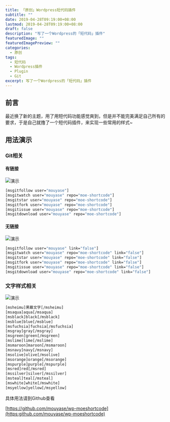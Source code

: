```yaml
---
title: 「原创」Wordpress短代码插件
subtitle: ""
date: 2019-04-28T09:19:00+08:00
lastmod: 2019-04-28T09:19:00+08:00
draft: false
description: "写了一个Wordpress的「短代码」插件"
featuredImage: ""
featuredImagePreview: ""
categories: 
  - 原创
tags: 
  - 短代码
  - Wordpress插件
  - Plugin
  - Git
excerpt: 写了一个Wordpress的「短代码」插件
---
```


<!--more-->

## 前言

最近换了新的主题，用了用短代码功能感觉爽到，但是并不能完美满足自己所有的要求，于是自己就撸了一个短代码插件，来实现一些常用的样式~

## 用法演示
### Git相关
#### 有链接
![演示](https://cdn.jsdelivr.net/gh/mouyase/Yojigen.Tech@master/static/assets/9/1.jpg)
```cmd
[msgitfollow user="mouyase"]
[msgitwatch user="mouyase" repo="moe-shortcode"]
[msgitstar user="mouyase" repo="moe-shortcode"]
[msgitfork user="mouyase" repo="moe-shortcode"]
[msgitissue user="mouyase" repo="moe-shortcode"]
[msgitdownload user="mouyase" repo="moe-shortcode"]
```
#### 无链接
![演示](https://cdn.jsdelivr.net/gh/mouyase/Yojigen.Tech@master/static/assets/9/2.jpg)

```cmd
[msgitfollow user="mouyase" link="false"]
[msgitwatch user="mouyase" repo="moe-shortcode" link="false"]
[msgitstar user="mouyase" repo="moe-shortcode" link="false"]
[msgitfork user="mouyase" repo="moe-shortcode" link="false"]
[msgitissue user="mouyase" repo="moe-shortcode" link="false"]
[msgitdownload user="mouyase" repo="moe-shortcode" link="false"]
```

### 文字样式相关
![演示](https://cdn.jsdelivr.net/gh/mouyase/Yojigen.Tech@master/static/assets/9/3.jpg)

```cmd
[msheimu]黑幕文字[/msheimu]
[msaqua]aqua[/msaqua]
[msblack]black[/msblack]
[msblue]blue[/msblue]
[msfuchsia]fuchsia[/msfuchsia]
[msgray]gray[/msgray]
[msgreen]green[/msgreen]
[mslime]lime[/mslime]
[msmaroon]maroon[/msmaroon]
[msnavy]navy[/msnavy]
[msolive]olive[/msolive]
[msorange]orange[/msorange]
[mspurple]purple[/mspurple]
[msred]red[/msred]
[mssilver]silver[/mssilver]
[msteal]teal[/msteal]
[mswhite]white[/mswhite]
[msyellow]yellow[/msyellow]
```

具体用法请到Github查看

[https://github.com/mouyase/wp-moeshortcode](https:github.com/mouyase/wp-moeshortcode)